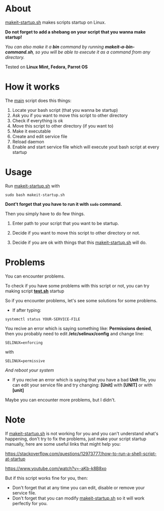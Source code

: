 # About
[makeit-startup.sh](https://github.com/1RaY-1/bash-startup/blob/main/makeit-startup.sh) makes scripts startup on Linux.

**Do not forget to add a shebang on your script that you wanna make startup!**

*You can also make it a **bin** command by running **makeit-a-bin-command.sh**, so you will be able to execute it as a command from any directory.*

Tested on **Linux Mint, Fedora, Parrot OS**
# How it works
The [main](https://github.com/1RaY-1/bash-startup/blob/main/makeit-startup.sh) script does this things:

1. Locate your bash script (that you wanna be startup)
2. Ask you if you want to move this script to other directory
3. Check if everything is ok
4. Move this script to other directory (if you want to)
5. Make it executable
6. Create and edit service file
7. Reload daemon
8. Enable and start service file which will execute yout bash script at every startup

# Usage
Run [makeit-startup.sh](https://github.com/1RaY-1/bash-startup/blob/main/makeit-startup.sh) with
```
sudo bash makeit-startup.sh
```

**Dont't forget that you have to run it with `sudo` command.**

Then you simply have to do few things.

1. Enter path to your script that you want to be startup.

2. Decide if you want to move this script to other directory or not.

3. Decide if you are ok with things that this [makeit-startup.sh](https://github.com/1RaY-1/bash-startup/blob/main/makeit-startup.sh) will do.

# Problems
You can encounter problems.

To check if you have some problems with this script or not, you can try making script [**test.sh**](https://github.com/1RaY-1/bash-startup/blob/main/test/test.sh) startup

So if you encounter problems, let's see some solutions for some problems.

- If after typing: 
```
systemctl status YOUR-SERVICE-FILE
```
You recive an error which is saying something like: **Permissions denied**, then you probably need to edit **/etc/selinux/config** and change line:
```
SELINUX=enforcing 
```
with
```
SELINUX=permissive
```

*And reboot your system*


- If you recive an error which is saying that you have a bad **Unit** file, you can edit your service file and try changing:
**[Unit]** with **[UNIT]** or with **[unit]**

Maybe you can encounter more problems, but I didn't.

# Note
If [makeit-startup.sh](https://github.com/1RaY-1/bash-startup/blob/main/makeit-startup.sh) is not working for you and you can't understand what's happening, don't try to fix the problems, just make your script startup manually, here are some useful links that might help you:

https://stackoverflow.com/questions/12973777/how-to-run-a-shell-script-at-startup

https://www.youtube.com/watch?v=-aKb-k8B8xo

But if this script works fine for you, then:
- Don't forget that at any time you can edit, disable or remove your service file.
- Don't forget that you can modify [makeit-startup.sh](https://github.com/1RaY-1/bash-startup/blob/main/makeit-startup.sh) so it will work perfectly for you.
